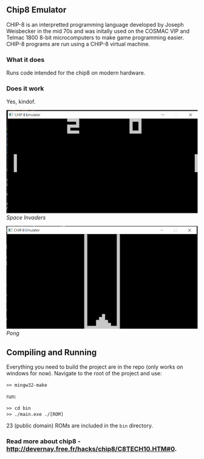 ## Chip8 Emulator

CHIP-8 is an interpretted programming language developed by Joseph Weisbecker in the mid 70s and was initally used on the COSMAC VIP and Telmac 1800 8-bit microcomputers to make game programming easier. CHIP-8 programs are run using a CHIP-8 virtual machine.

### What it does

Runs code intended for the chip8 on modern hardware.

### Does it work

Yes, kindof.

![Tetris](https://github.com/Cinder-Binder/Chip8Emulator/blob/master/screenshots/Pong.PNG)
*Space Invaders*

![Pong](https://github.com/Cinder-Binder/Chip8Emulator/blob/master/screenshots/Tetris.PNG)
*Pong*



## Compiling and Running

Everything you need to build the project are in the repo (only works on windows for now).
Navigate to the root of the project and use:
```
>> mingw32-make 
```

run:
```
>> cd bin
>> ./main.exe ./[ROM]
```
23 (public domain) ROMs are included in the `bin` directory.


### Read more about chip8 - http://devernay.free.fr/hacks/chip8/C8TECH10.HTM#0.





